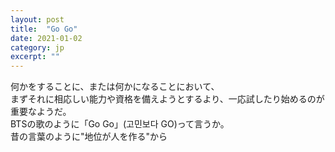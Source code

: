 ```yaml
---
layout: post
title:  "Go Go"
date: 2021-01-02 
category: jp
excerpt: ""
---
```


何かをすることに、または何かになることにおいて、   
まずそれに相応しい能力や資格を備えようとするより、一応試したり始めるのが重要なようだ。   
BTSの歌のように「Go Go」(고민보다 GO)って言うか。   
昔の言葉のように"地位が人を作る"から   
